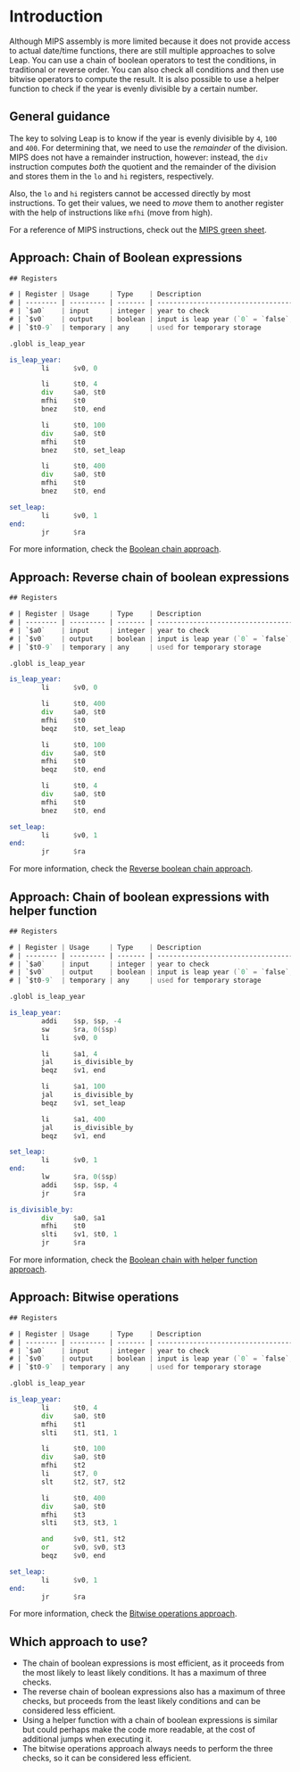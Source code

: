 # Introduction

Although MIPS assembly is more limited because it does not provide access to actual date/time functions,
there are still multiple approaches to solve Leap. You can use a chain of boolean operators to test
the conditions, in traditional or reverse order. You can also check all conditions and then use bitwise
operators to compute the result. It is also possible to use a helper function to check if the year
is evenly divisible by a certain number.

## General guidance

The key to solving Leap is to know if the year is evenly divisible by `4`, `100` and `400`.
For determining that, we need to use the _remainder_ of the division. MIPS does not have a remainder
instruction, however: instead, the `div` instruction computes _both_ the quotient and the remainder
of the division and stores them in the `lo` and `hi` registers, respectively.

Also, the `lo` and `hi` registers cannot be accessed directly by most instructions. To get their
values, we need to _move_ them to another register with the help of instructions like `mfhi` (move from high).

For a reference of MIPS instructions, check out the [MIPS green sheet][mips-green-sheet].

## Approach: Chain of Boolean expressions

```asm
## Registers

# | Register | Usage     | Type    | Description                                      |
# | -------- | --------- | ------- | ------------------------------------------------ |
# | `$a0`    | input     | integer | year to check                                    |
# | `$v0`    | output    | boolean | input is leap year (`0` = `false`, `1` = `true`) |
# | `$t0-9`  | temporary | any     | used for temporary storage                       |

.globl is_leap_year

is_leap_year:
        li      $v0, 0

        li      $t0, 4
        div     $a0, $t0
        mfhi    $t0
        bnez    $t0, end

        li      $t0, 100
        div     $a0, $t0
        mfhi    $t0
        bnez    $t0, set_leap

        li      $t0, 400
        div     $a0, $t0
        mfhi    $t0
        bnez    $t0, end

set_leap:
        li      $v0, 1
end:
        jr      $ra
```

For more information, check the [Boolean chain approach][approach-boolean-chain].

## Approach: Reverse chain of boolean expressions

```asm
## Registers

# | Register | Usage     | Type    | Description                                      |
# | -------- | --------- | ------- | ------------------------------------------------ |
# | `$a0`    | input     | integer | year to check                                    |
# | `$v0`    | output    | boolean | input is leap year (`0` = `false`, `1` = `true`) |
# | `$t0-9`  | temporary | any     | used for temporary storage                       |

.globl is_leap_year

is_leap_year:
        li      $v0, 0

        li      $t0, 400
        div     $a0, $t0
        mfhi    $t0
        beqz    $t0, set_leap

        li      $t0, 100
        div     $a0, $t0
        mfhi    $t0
        beqz    $t0, end

        li      $t0, 4
        div     $a0, $t0
        mfhi    $t0
        bnez    $t0, end

set_leap:
        li      $v0, 1
end:
        jr      $ra
```

For more information, check the [Reverse boolean chain approach][approach-boolean-chain-reverse].

## Approach: Chain of boolean expressions with helper function

```asm
## Registers

# | Register | Usage     | Type    | Description                                      |
# | -------- | --------- | ------- | ------------------------------------------------ |
# | `$a0`    | input     | integer | year to check                                    |
# | `$v0`    | output    | boolean | input is leap year (`0` = `false`, `1` = `true`) |
# | `$t0-9`  | temporary | any     | used for temporary storage                       |

.globl is_leap_year

is_leap_year:
        addi    $sp, $sp, -4
        sw      $ra, 0($sp)
        li      $v0, 0

        li      $a1, 4
        jal     is_divisible_by
        beqz    $v1, end

        li      $a1, 100
        jal     is_divisible_by
        beqz    $v1, set_leap

        li      $a1, 400
        jal     is_divisible_by
        beqz    $v1, end

set_leap:
        li      $v0, 1
end:
        lw      $ra, 0($sp)
        addi    $sp, $sp, 4
        jr      $ra

is_divisible_by:
        div     $a0, $a1
        mfhi    $t0
        slti    $v1, $t0, 1
        jr      $ra
```

For more information, check the [Boolean chain with helper function approach][approach-boolean-chain-with-helper-fn].

## Approach: Bitwise operations

```asm
## Registers

# | Register | Usage     | Type    | Description                                      |
# | -------- | --------- | ------- | ------------------------------------------------ |
# | `$a0`    | input     | integer | year to check                                    |
# | `$v0`    | output    | boolean | input is leap year (`0` = `false`, `1` = `true`) |
# | `$t0-9`  | temporary | any     | used for temporary storage                       |

.globl is_leap_year

is_leap_year:
        li      $t0, 4
        div     $a0, $t0
        mfhi    $t1
        slti    $t1, $t1, 1

        li      $t0, 100
        div     $a0, $t0
        mfhi    $t2
        li      $t7, 0
        slt     $t2, $t7, $t2

        li      $t0, 400
        div     $a0, $t0
        mfhi    $t3
        slti    $t3, $t3, 1

        and     $v0, $t1, $t2
        or      $v0, $v0, $t3
        beqz    $v0, end

set_leap:
        li      $v0, 1
end:
        jr      $ra
```

For more information, check the [Bitwise operations approach][approach-bitwise].

## Which approach to use?

- The chain of boolean expressions is most efficient, as it proceeds from the most likely to least likely conditions.
  It has a maximum of three checks.
- The reverse chain of boolean expressions also has a maximum of three checks, but proceeds from the least likely conditions
  and can be considered less efficient.
- Using a helper function with a chain of boolean expressions is similar but could perhaps make the code more readable, at
  the cost of additional jumps when executing it.
- The bitwise operations approach always needs to perform the three checks, so it can be considered less efficient.

[mips-green-sheet]: https://inst.eecs.berkeley.edu/~cs61c/resources/MIPS_Green_Sheet.pdf
[approach-boolean-chain]: https://exercism.org/tracks/misp/exercises/leap/approaches/boolean-chain
[approach-boolean-chain-reverse]: https://exercism.org/tracks/misp/exercises/leap/approaches/boolean-chain-reverse
[approach-boolean-chain-with-helper-fn]: https://exercism.org/tracks/misp/exercises/leap/approaches/boolean-chain-with-helper-fn
[approach-bitwise]: https://exercism.org/tracks/misp/exercises/leap/approaches/bitwise
